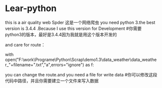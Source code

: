 # Lear-python
this is a air quality web Spder
这是一个网络爬虫
you need python 3.the best version is 3.4.4 .Because I use this version for Development
#你需要python3的版本，最好是3.4.4因为我就是用这个版本开发的

and care for route：

with open("F:\work\Programe\Python\Scrap\demo1.3\data_weather\data_weather_"+filename+".txt","a",errors="ignore") as f:

you can change the route.and you need a file for write data
#你可以修改这段代码中路径，并且你需要建立一个文件来写入数据
